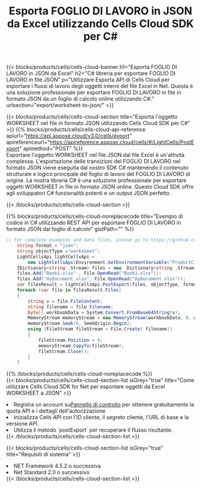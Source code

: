 ﻿---
title:  Esporta FOGLIO DI LAVORO in JSON da Excel utilizzando Cells Cloud SDK per C#
description:  Aspose.Cells Cloud REST API supporta l'esportazione di file in formato {0} in {1} utilizzando {2}.
kwords:
howto:
---
{{< blocks/products/cells/cells-cloud-banner h1="Esporta FOGLIO DI LAVORO in JSON da Excel" h2="C# libreria per esportare FOGLIO DI LAVORO in file JSON" p="Utilizzare Esporta API di Cells Cloud per esportare i flussi di lavoro degli oggetti interni del file Excel in Net. Questa è una soluzione professionale per esportare FOGLIO DI LAVORO in file in formato JSON da un foglio di calcolo online utilizzando C#." urlsection="export/worksheet-to-json/" >}}

{{< blocks/products/cells/cells-cloud-section title="Esporta l\'oggetto WORKSHEET nel file in formato JSON utilizzando Cells Cloud SDK per C#" >}}
{{% blocks/products/cells/cells-cloud-api-reference apiurl="https://api.aspose.cloud/v3.0/cells/export" apireferenceurl="https://apireference.aspose.cloud/cells/#/LightCells/PostExport" apimethod="POST" %}}
<br/>
Esportare l'oggetto WORKSHEET nel file JSON dal file Excel è un'attività complessa. L'esportazione delle transizioni del FOGLIO DI LAVORO nel formato JSON viene eseguita dal nostro SDK C# mantenendo il contenuto strutturale e logico principale del foglio di lavoro del FOGLIO DI LAVORO di origine. La nostra libreria C# è una soluzione professionale per esportare oggetti WORKSHEET in file in formato JSON online. Questo Cloud SDK offre agli sviluppatori C# funzionalità potenti e un output JSON perfetto.

{{< /blocks/products/cells/cells-cloud-section >}}

{{% blocks/products/cells/cells-cloud-noreplacecode title="Esempio di codice in C# utilizzando REST API per esportare FOGLIO DI LAVORO in formato JSON dal foglio di calcolo" gistPath="" %}}
  
```cs
// For complete examples and data files, please go to https://github.com/aspose-cells-cloud/aspose-cells-cloud-dotnet/
    string format = "json";
    string objectType ="worksheet";
    LightCellsApi lightCellsApi =
        new LightCellsApi(Environment.GetEnvironmentVariable("ProductClientId"), Environment.GetEnvironmentVariable("ProductClientSecret"));
    IDictionary<string ,Stream> files = new  Dictionary<string ,Stream>();
    files.Add("Book1.xlsx" , File.OpenRead("Book1.xlsx"));
    files.Add("myDocument.xlsx", File.OpenRead("myDocument.xlsx"));
    var filesResult = lightCellsApi.PostExport(files, objectType, format);
    foreach (var file in filesResult.Files)
    {
        string v = file.FileContent;
        string filename = file.Filename;
        byte[] workbookData = System.Convert.FromBase64String(v);
        MemoryStream memoryStream = new MemoryStream(workbookData, 0, workbookData.Length);
        memoryStream.Seek(0, SeekOrigin.Begin);
        using (FileStream fileStream = File.Create( filename))
        {
            fileStream.Position = 0;
            memoryStream.CopyTo(fileStream);
            fileStream.Close();
        }
    }
```
   
{{% /blocks/products/cells/cells-cloud-noreplacecode %}}
<br/>
{{< blocks/products/cells/cells-cloud-section-list isGrey="true" title="Come utilizzare Cells Cloud SDK for Net per esportare oggetti da Excel WORKSHEET a JSON" >}}
<li> Registra un account su<a href="https://dashboard.aspose.cloud/">Pannello di controllo</a> per ottenere gratuitamente la quota API e i dettagli dell'autorizzazione</li>
<li>Inizializza Cells API con l'ID cliente, il segreto cliente, l'URL di base e la versione API.</li>
<li>Utilizza il metodo `postExport` per recuperare il flusso risultante.</li>
{{< /blocks/products/cells/cells-cloud-section-list >}}

{{< blocks/products/cells/cells-cloud-section-list isGrey="true" title="Requisiti di sistema" >}}
<li>NET Framework 4.5.2 o successiva</li>
<li>Net Standard 2.0 o successivo</li>
{{< /blocks/products/cells/cells-cloud-section-list >}}
